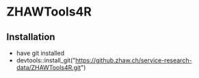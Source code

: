 # ZHAWTools4R

## Installation
* have git installed
* devtools::install_git("https://github.zhaw.ch/service-research-data/ZHAWTools4R.git")
